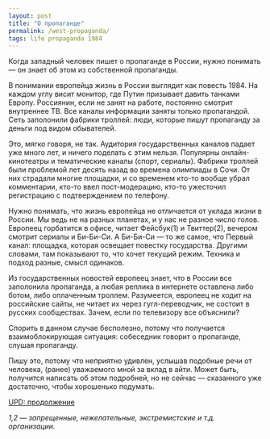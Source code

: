 ```yaml
---
layout: post
title: "О пропаганде"
permalink: /west-propaganda/
tags: life propaganda 1984
---
```


Когда западный человек пишет о пропаганде в России, нужно понимать — он знает об
этом из собственной пропаганды.

В понимании европейца жизнь в России выглядит как повесть 1984. На каждом углу
висит монитор, где Путин призывает давить танками Европу. Россиянин, если не
занят на работе, постоянно смотрит внутреннее ТВ. Все каналы информации заняты
только пропагандой. Сеть заполонили фабрики троллей: люди, которые пишут
пропаганду за деньги под видом обывателей.

Это, мягко говоря, не так. Аудитория государственных каналов падает уже много
лет, и ничего поделать с этим нельзя. Популярны онлайн-кинотеатры и тематические
каналы (спорт, сериалы). Фабрики троллей были проблемой лет десять назад во
времена олимпиады в Сочи. От них страдали многие площадки, и со временем кто-то
вообще убрал комментарии, кто-то ввел пост-модерацию, кто-то ужесточил
регистрацию с подтверждением по телефону.

Нужно понимать, что жизнь европейца не отличается от уклада жизни в России. Мы
ведь не на разных планетах, и у нас не разное число голов. Европеец горбатится в
офисе, читает Фейсбук(1) и Твиттер(2), вечером смотрит сериалы и Би-Би-Си. А
Би-Би-Си — то же самое, что Первый канал: площадка, которая освещает повестку
государства. Другими словами, там показывают то, что хочет текущий
режим. Техника и подход разные, смысл одинаков.

Из государственных новостей европеец знает, что в России все заполонила
пропаганда, а любая реплика в интернете оставлена либо ботом, либо оплаченным
троллем. Разумеется, европеец не ходит на российские сайты, не читает их через
гугл-переводчик, не состоит в русских сообществах. Зачем, если по телевизору все
объяснили?

Спорить в данном случае бесполезно, потому что получается взаимоблокирующая
ситуация: собеседник говорит о пропаганде, слушая пропаганду.

[linux]: /linux-maintainers/

Пишу это, потому что неприятно удивлен, услышав подобные речи от человека,
(ранее) уважаемого мной за вклад в айти. Может быть, получится написать об этом
подробней, но не сейчас — сказанного уже достаточно, чтобы хорошенько подумать.

[UPD: продолжение][linux]

*1,2 — запрещенные, нежелательные, экстремистские и т.д. организации.*
